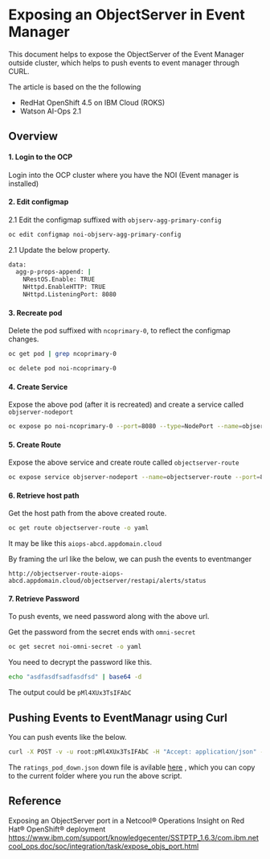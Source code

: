 # Exposing an ObjectServer in Event Manager

This document helps to expose the ObjectServer of the Event Manager outside cluster, which helps to push events to event manager through CURL.

The article is based on the the following

- RedHat OpenShift 4.5 on IBM Cloud (ROKS)
- Watson AI-Ops 2.1

## Overview

#### 1. Login to the OCP

Login into the OCP cluster where you have the NOI (Event manager is installed)

#### 2. Edit configmap 

2.1 Edit the configmap suffixed with `objserv-agg-primary-config`

```bash
oc edit configmap noi-objserv-agg-primary-config
```

2.1 Update the below property.

```bash
data:
  agg-p-props-append: |
    NRestOS.Enable: TRUE
    NHttpd.EnableHTTP: TRUE
    NHttpd.ListeningPort: 8080
```

#### 3. Recreate pod 

Delete the pod suffixed with `ncoprimary-0`, to reflect the configmap changes.

```bash
oc get pod | grep ncoprimary-0

oc delete pod noi-ncoprimary-0
```

#### 4. Create Service

Expose the above pod (after it is recreated) and create a service called `objserver-nodeport`

```bash
oc expose po noi-ncoprimary-0 --port=8080 --type=NodePort --name=objserver-nodeport
```

#### 5. Create Route

Expose the above service and create route called `objectserver-route`

```bash
oc expose service objserver-nodeport --name=objectserver-route --port=8080
```

#### 6. Retrieve host path

Get the host path from the above created route.

```bash
oc get route objectserver-route -o yaml
```

It may be like this `aiops-abcd.appdomain.cloud`

By framing the url like the below, we can push the events to eventmanger

`http://objectserver-route-aiops-abcd.appdomain.cloud/objectserver/restapi/alerts/status`


#### 7. Retrieve Password

To push events, we need password along with the above url.

Get the password from the secret ends with `omni-secret`

```bash
oc get secret noi-omni-secret -o yaml
```

You need to decrypt the password like this.

```bash
echo "asdfasdfsadfasdfsd" | base64 -d
```

The output could be `pMl4XUx3TsIFAbC`


## Pushing Events to EventManagr using Curl

You can push events like the below.

```bash
curl -X POST -v -u root:pMl4XUx3TsIFAbC -H "Accept: application/json" -H "Content-Type: application/json" -d @ratings_pod_down.json http://objectserver-route-aiops-abcd.appdomain.cloud/objectserver/restapi/alerts/status
```

The `ratings_pod_down.json` down file is avilable [here](./files/ratings_pod_down.json) , which you can copy to the current folder where you run the above script.


## Reference

Exposing an ObjectServer port in a Netcool® Operations Insight on Red Hat® OpenShift® deployment
https://www.ibm.com/support/knowledgecenter/SSTPTP_1.6.3/com.ibm.netcool_ops.doc/soc/integration/task/expose_objs_port.html